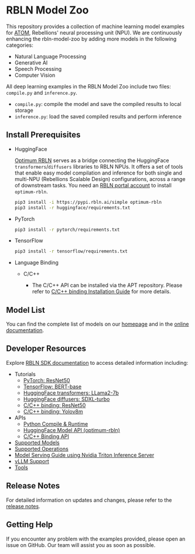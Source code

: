 # RBLN Model Zoo
This repository provides a collection of machine learning model examples for [ATOM](https://rebellions.ai/rebellions-product/atom-2), Rebellions' neural processing unit (NPU). We are continuously enhancing the rbln-model-zoo by adding more models in the following categories:

- Natural Language Processing
- Generative AI
- Speech Processing
- Computer Vision

All deep learning examples in the RBLN Model Zoo include two files: `compile.py` and `inference.py`.
- `compile.py`: compile the model and save the compiled results to local storage
- `inference.py`: load the saved compiled results and perform inference

## Install Prerequisites
- HuggingFace
  
    [Optimum RBLN](https://docs.rbln.ai/software/optimum/optimum_rbln.html) serves as a bridge connecting the HuggingFace `transformers`/`diffusers` libraries to RBLN NPUs. It offers a set of tools that enable easy model compilation and inference for both single and multi-NPU (Rebellions Scalable Design) configurations, across a range of downstream tasks. You need an [RBLN portal account](https://docs.rbln.ai/getting_started/installation_guide.html#installation-guide) to install `optimum-rbln`.
    ```bash
    pip3 install -i https://pypi.rbln.ai/simple optimum-rbln
    pip3 install -r huggingface/requirements.txt
    ```

- PyTorch
    ```bash
    pip3 install -r pytorch/requirements.txt 
    ```

- TensorFlow
    ```bash
    pip3 install -r tensorflow/requirements.txt
    ```

- Language Binding
    - C/C++

        - The C/C++ API can be installed via the APT repository. Please refer to [C/C++ binding Installation Guide](https://docs.rbln.ai/software/api/language_binding/c/installation.html) for more details.

## Model List
You can find the complete list of models on our [homepage](https://rebellions.ai/developers/model-zoo) and in the [online documentation](https://docs.rbln.ai/misc/pytorch_modelzoo.html). 

## Developer Resources
Explore [RBLN SDK documentation](https://docs.rbln.ai) to access detailed information including:

- Tutorials
    - [PyTorch: ResNet50](https://docs.rbln.ai/tutorial/basic/pytorch_resnet50.html)
    - [TensorFlow: BERT-base](https://docs.rbln.ai/tutorial/basic/tensorflow_bert.html)
    - [HuggingFace transformers: LLama2-7b](https://docs.rbln.ai/software/optimum/tutorial/llama_7b.html)
    - [HuggingFace diffusers: SDXL-turbo](https://docs.rbln.ai/software/optimum/tutorial/sdxl_turbo.html)
    - [C/C++ binding: ResNet50](https://docs.rbln.ai/software/api/language_binding/c/tutorial/image_classification.html)
    - [C/C++ binding: Yolov8m](https://docs.rbln.ai/software/api/language_binding/c/tutorial/object_detection.html)
- APIs
    - [Python Compile & Runtime](https://docs.rbln.ai/software/api/python_api.html)
    - [HuggingFace Model API (optimum-rbln)](https://docs.rbln.ai/software/optimum/model_api.html)
    - [C/C++ Binding API](https://docs.rbln.ai/software/api/language_binding/c/api.html)
- [Supported Models](https://docs.rbln.ai/misc/pytorch_modelzoo.html)
- [Supported Operations](https://docs.rbln.ai/misc/supported_ops_pytorch.html)
- [Model Serving Guide using Nvidia Triton Inference Server](https://docs.rbln.ai/software/model_serving/tritonserver.html)
- [vLLM Support](https://docs.rbln.ai/tutorial/advanced/llm_serving.html#continuous-batching-support-with-vllm-rbln)
- [Tools](https://docs.rbln.ai/software/tools.html)

## Release Notes
For detailed information on updates and changes, please refer to the [release notes](CHANGELOG.md).

## Getting Help
If you encounter any problem with the examples provided, please open an issue on GitHub. Our team will assist you as soon as possible.
